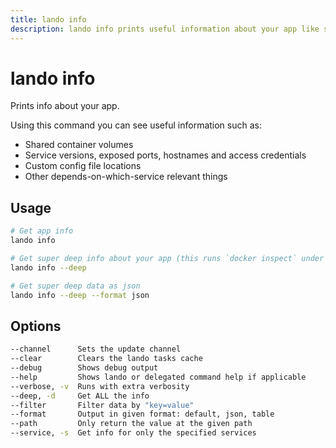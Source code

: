 ```yaml
---
title: lando info
description: lando info prints useful information about your app like service connection information and urls.
---
```


# lando info

Prints info about your app.

Using this command you can see useful information such as:

* Shared container volumes
* Service versions, exposed ports, hostnames and access credentials
* Custom config file locations
* Other depends-on-which-service relevant things

## Usage

```sh
# Get app info
lando info

# Get super deep info about your app (this runs `docker inspect` under the hood)
lando info --deep

# Get super deep data as json
lando info --deep --format json
```

## Options

```sh
--channel      Sets the update channel                                                  [array] [choices: "edge", "none", "stable"]
--clear        Clears the lando tasks cache                                                                               [boolean]
--debug        Shows debug output                                                                                         [boolean]
--help         Shows lando or delegated command help if applicable                                                        [boolean]
--verbose, -v  Runs with extra verbosity                                                                                    [count]
--deep, -d     Get ALL the info                                                                          [boolean] [default: false]
--filter       Filter data by "key=value"                                                                                   [array]
--format       Output in given format: default, json, table                          [string] [choices: "default", "json", "table"]
--path         Only return the value at the given path                                                     [string] [default: null]
--service, -s  Get info for only the specified services                                                                     [array]
```
